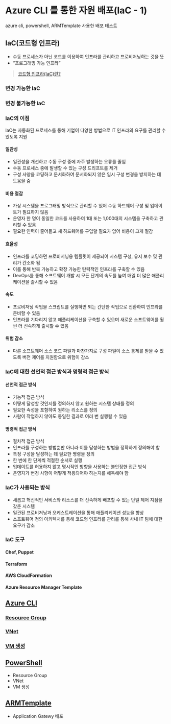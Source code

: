 # Azure CLI 를 통한 자원 배포(IaC - 1)
azure cli, powershell, ARMTemplate 사용한 배포 테스트

## IaC(코드형 인프라)
- 수동 프로세스가 아닌 코드를 이용하여 인프라를 관리하고 프로비저닝하는 것을 뜻  
- “프로그래밍 가능 인프라”

> [코드형 인프라(IaC)란?](https://www.redhat.com/ko/topics/automation/what-is-infrastructure-as-code-iac)  

### 변경 가능한 IaC
### 변경 불가능한 IaC

### IaC의 이점
IaC는 자동화된 프로세스를 통해 기업이 다양한 방법으로 IT 인프라의 요구를 관리할 수 있도록 지원  
#### 일관성
- 일관성을 개선하고 수동 구성 중에 자주 발생하는 오류를 줄임
- 수동 프로세스 중에 발생할 수 있는 구성 드리프트를 제거
- 구성 사양을 코딩하고 문서화하여 문서화되지 않은 임시 구성 변경을 방지하는 데 도움을 줌

#### 비용 절감
- 가상 시스템을 프로그래밍 방식으로 관리할 수 있어 수동 하드웨어 구성 및 업데이트가 필요하지 않음
- 운영자 한 명이 동일한 코드를 사용하여 1대 또는 1,000대의 시스템을 구축하고 관리할 수 있음
- 필요한 인력이 줄어들고 새 하드웨어를 구입할 필요가 없어 비용이 크게 절감

#### 효율성
- 인프라를 코딩하면 프로비저닝용 템플릿이 제공되어 시스템 구성, 유지 보수 및 관리가 간소화 됨
- 이를 통해 반복 가능하고 확장 가능한 탄력적인 인프라를 구축할 수 있음
- DevOps를 통해 소프트웨어 개발 시 모든 단계의 속도를 높여 매일 더 많은 애플리케이션을 출시할 수 있음

#### 속도  
- 프로비저닝 작업을 스크립트를 실행하면 되는 간단한 작업으로 전환하여 인프라를 준비할 수 있음
- 인프라를 기다리지 않고 애플리케이션을 구축할 수 있으며 새로운 소프트웨어를 훨씬 더 신속하게 출시할 수 있음

#### 위험 감소
- 다른 소프트웨어 소스 코드 파일과 마찬가지로 구성 파일이 소스 통제를 받을 수 있도록 버전 제어를 지원함으로 위험이 감소

### IaC에 대한 선언적 접근 방식과 명령적 접근 방식
#### 선언적 접근 방식
- 기능적 접근 방식
- 어떻게 달성할 것인지를 정의하지 않고 원하는 시스템 상태를 정의
- 필요한 속성을 포함하여 원하는 리소스를 정의
- 사람이 작업하지 않아도 동일한 결과로 여러 번 실행될 수 있음
#### 명령적 접근 방식
- 절차적 접근 방식
- 인프라를 구성하는 방법뿐만 아니라 이를 달성하는 방법을 정확하게 정의해야 함
- 특정 구성을 달성하는 데 필요한 명령을 정의
- 한 번에 한 단계씩 적절한 순서로 실행
- 업데이트를 허용하지 않고 명시적인 방향을 사용하는 불안정한 접근 방식
- 운영자가 변경 사항이 어떻게 적용되어야 하는지를 해독해야 함

### IaC가 사용되는 방식
- 새롭고 혁신적인 서비스와 리소스를 더 신속하게 배포할 수 있는 단일 제어 지점을 갖춘 시스템
- 일관된 프로비저닝과 오케스트레이션을 통해 애플리케이션 성능을 향상
- 소프트웨어 정의 아키텍처를 통해 코드형 인프라를 관리를 통해 사내 IT 팀에 대한 요구가 감소

### IaC 도구
#### Chef, Puppet
#### Terraform
#### AWS CloudFormation
#### Azure Resource Manager Template
## [Azure CLI](../0.ENV/CLI.md)  
### [Resource Group](./AzureResourceGroup.md)  
### [VNet](./AzureVirtualNetwork.md) 
### [VM 생성](./AzureVirtualMachine.md)

## [PowerShell](../0.ENV/PowerShell.md)  
- Resource Group
- VNet
- VM 생성

## [ARMTemplate](../0.ENV/ARMTemplate.md)  
- Application Gatewy 배포